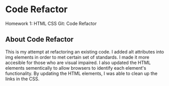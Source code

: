 # Code Refactor

Homework 1: HTML CSS Git: Code Refactor

## About Code Refactor

This is my attempt at refactoring an existing code. I added alt attributes into img elements in order to met certain set of standards. I made it more accesible for those who are visual impaired. I also updated the HTML elements sementically to allow browsers to identify each element's functionality. By updating the HTML elements, I was able to clean up the links in the CSS.
